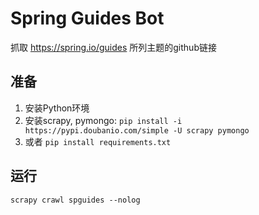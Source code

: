 # Spring Guides Bot

抓取 https://spring.io/guides 所列主题的github链接



## 准备

1. 安装Python环境
2. 安装scrapy, pymongo: `pip install -i https://pypi.doubanio.com/simple -U scrapy pymongo`
3. 或者 `pip install requirements.txt`



## 运行

```shell
scrapy crawl spguides --nolog
```





